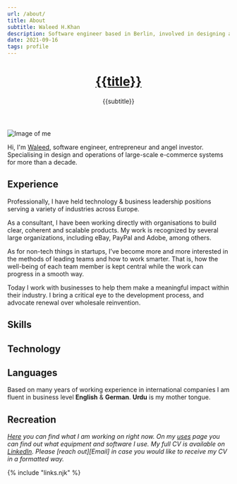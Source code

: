 ```yaml
---
url: /about/
title: About
subtitle: Waleed H.Khan
description: Software engineer based in Berlin, involved in designing and operations of large-scale e-commerce systems for more than a decade.
date: 2021-09-16
tags: profile
---
```


<header>

# [{{title}}](/)

{{subtitle}}

</header>

<section>

![Image of me](/assets/img/waleed.jpeg)

Hi, I'm [Waleed](/about/), software engineer, entrepreneur and angel investor. Specialising in design and operations of large-scale e-commerce systems for more than a decade.

</section>

<section>

## Experience
Professionally, I have held technology & business leadership positions serving a variety of industries across Europe.

As a consultant, I have been working directly with organisations to build clear, coherent and scalable products. My work is recognized by several large organizations, including eBay, PayPal and Adobe, among others.

As for non-tech things in startups, I’ve become more and more interested in the methods of leading teams and how to work smarter. That is, how the well-being of each team member is kept central while the work can progress in a smooth way.

Today I work with businesses to help them make a meaningful impact within their industry. I bring a critical eye to the development process, and advocate renewal over wholesale reinvention.

</section><section>

## Skills



</section><section>

## Technology



</section><section>

## Languages

Based on many years of working experience in international companies I am fluent in business level **English** & **German**. **Urdu** is my mother tongue.

</section><section>

## Recreation



</section><footer>

_[Here](/now/) you can find what I am working on right now. On my [uses](/uses/) page you can find out what equipment and software I use. My full CV is available on [LinkedIn](https://www.linkedin.com/in/{{author.x.social.linkedin}}). Please [reach out][Email] in case you would like to receive my CV in a formatted way._

</footer>

{% include "links.njk" %}
